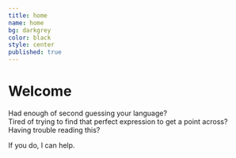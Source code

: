 ```yaml
---
title: home
name: home
bg: darkgrey
color: black
style: center
published: true
---
```



# Welcome

Had enough of second guessing your language?  
Tired of trying to find that perfect expression to get a point across?  
Having trouble reading this?  
  
If you do, I can help.
